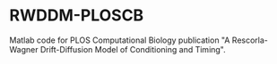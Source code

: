 # RWDDM-PLOSCB
Matlab code for PLOS Computational Biology publication "A Rescorla-Wagner Drift-Diffusion Model of Conditioning and Timing".
